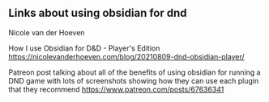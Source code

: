 ## Links about using obsidian for dnd

 
 Nicole van der Hoeven

How I use Obsidian for D&D - Player's Edition 
https://nicolevanderhoeven.com/blog/20210809-dnd-obsidian-player/


Patreon post talking about all of the benefits of using obsidian for running a DND game with lots of screenshots showing how they can use each plugin that they recommend 
https://www.patreon.com/posts/67636341